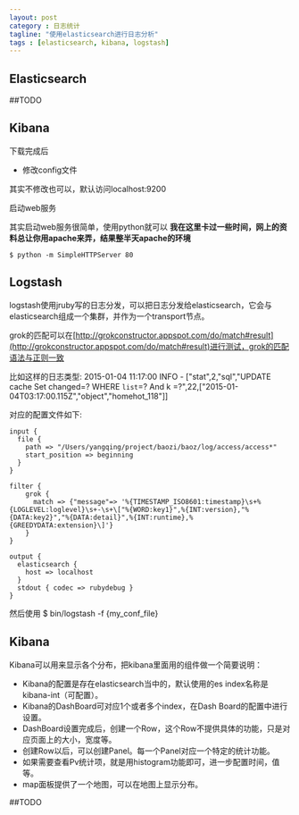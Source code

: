 ```yaml
---
layout: post
category : 日志统计
tagline: "使用elasticsearch进行日志分析"
tags : [elasticsearch, kibana, logstash]
---
```


## Elasticsearch
##TODO


## Kibana
下载完成后

* 修改config文件

其实不修改也可以，默认访问localhost:9200

启动web服务

其实启动web服务很简单，使用python就可以
**我在这里卡过一些时间，网上的资料总让你用apache来弄，结果整半天apache的环境**

	$ python -m SimpleHTTPServer 80


## Logstash

logstash使用jruby写的日志分发，可以把日志分发给elasticsearch，它会与elasticsearch组成一个集群，并作为一个transport节点。

grok的匹配可以在[http://grokconstructor.appspot.com/do/match#result](http://grokconstructor.appspot.com/do/match#result)进行测试，grok的匹配语法与正则一致
	
比如这样的日志类型:
	2015-01-04 11:17:00  INFO   - ["stat",2,"sql","UPDATE cache Set changed=? WHERE `list`=? And k =?",22,["2015-01-04T03:17:00.115Z","object","homehot_118"]]

对应的配置文件如下:

	input {
	  file {
	    path => "/Users/yangqing/project/baozi/baoz/log/access/access*"
	    start_position => beginning
	  }
	}

	filter {
	    grok {
	      match => {"message"=> '%{TIMESTAMP_ISO8601:timestamp}\s+%{LOGLEVEL:loglevel}\s+-\s+\["%{WORD:key1}",%{INT:version},"%{DATA:key2}","%{DATA:detail}",%{INT:runtime},%{GREEDYDATA:extension}\]'}
	    } 
	}

	output {
	  elasticsearch {
	    host => localhost
	  }
	  stdout { codec => rubydebug }
	}

然后使用
	$ bin/logstash -f {my_conf_file}

## Kibana
Kibana可以用来显示各个分布，把kibana里面用的组件做一个简要说明：

* Kibana的配置是存在elasticsearch当中的，默认使用的es index名称是kibana-int（可配置）。
* Kibana的DashBoard可对应1个或者多个index，在Dash Board的配置中进行设置。
* DashBoard设置完成后，创建一个Row，这个Row不提供具体的功能，只是对应页面上的大小，宽度等。
* 创建Row以后，可以创建Panel。每一个Panel对应一个特定的统计功能。
* 如果需要查看Pv统计项，就是用histogram功能即可，进一步配置时间，值等。
* map面板提供了一个地图，可以在地图上显示分布。

##TODO